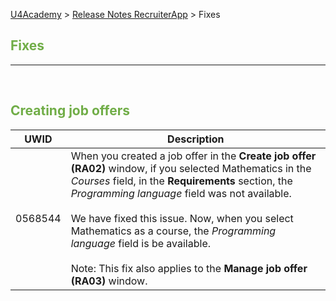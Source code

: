 [U4Academy](../README.md) > [Release Notes RecruiterApp](README.md) > Fixes


## <span style="color:#70ad47">Fixes</span> <br>

______
<br>

## <span style="color:#70ad47">Creating job offers</span> <br>

| UWID | Description |
|---|---|
|0568544 | When you created a job offer in the **Create job offer (RA02)** window, if you selected Mathematics in the _Courses_ field, in the **Requirements** section, the _Programming language_ field was not available. <br><br> We have fixed this issue. Now, when you select Mathematics as a course, the _Programming language_ field is be available. <br><br> Note: This fix also applies to the **Manage job offer (RA03)** window. |
